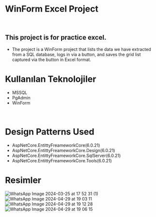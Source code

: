# WinForm Excel Project
<br/>

## This project is for practice excel.

* The project is a WinForm project that lists the data we have extracted from a SQL database, logs in via a button, and saves the grid list captured via the button in Excel format.

# Kullanılan Teknolojiler
* MSSQL
* PgAdmin
* WinForm
  
<br/>

# Design Patterns Used

* AspNetCore.EntittyFreameworkCore(6.0.21)
* AspNetCore.EntittyFreameworkCore.Design(6.0.21)
* AspNetCore.EntittyFreameworkCore.SqlServer(6.0.21)
* AspNetCore.EntittyFreameworkCore.Tools(6.0.21)

# Resimler
![WhatsApp Image 2024-03-25 at 17 52 31 (1)](https://github.com/aktassergen/winforms-excel-practice/assets/126025213/e6b8f1aa-3bee-432b-b84b-497dd547674f)
![WhatsApp Image 2024-04-29 at 19 03 11](https://github.com/aktassergen/winforms-excel-practice/assets/126025213/72553a37-e6da-4734-bff7-7501ddd6ed9d)
![WhatsApp Image 2024-04-29 at 19 12 28](https://github.com/aktassergen/winforms-excel-practice/assets/126025213/7e57fbc0-8022-49f8-bbf4-26e6a154a128)
![WhatsApp Image 2024-04-29 at 19 06 15](https://github.com/aktassergen/winforms-excel-practice/assets/126025213/b1ef5a5a-f41a-4ed9-8c82-7d79c8124565)
